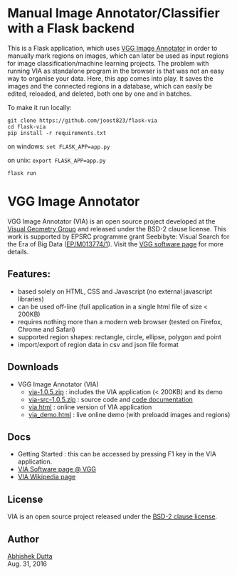 # Manual Image Annotator/Classifier with a Flask backend
This is a Flask application, which uses [VGG Image Annotator](http://www.robots.ox.ac.uk/~vgg/) in order
to manually mark regions on images, which can later be used as input regions for image
classification/machine learning projects. The problem with running VIA as standalone program
in the browser is that was not an easy way to organise your data. Here, this app comes into play.
It saves the images and the connected regions in a database, which can easily
be edited, reloaded, and deleted, both one by one and in batches.

To make it run locally:
```
git clone https://github.com/joost823/flask-via
cd flask-via
pip install -r requirements.txt
```

on windows:
`set FLASK_APP=app.py`

on unix:
`export FLASK_APP=app.py`

```
flask run
```

# VGG Image Annotator

VGG Image Annotator (VIA) is an open source project developed at the
[Visual Geometry Group](http://www.robots.ox.ac.uk/~vgg/) and released under
the BSD-2 clause license. This work is supported by EPSRC programme grant
Seebibyte: Visual Search for the Era of Big Data ([EP/M013774/1](http://www.seebibyte.org/index.html)).
Visit the [VGG software page](http://www.robots.ox.ac.uk/~vgg/software/via/) for more details.


## Features:
  * based solely on HTML, CSS and Javascript (no external javascript libraries)
  * can be used off-line (full application in a single html file of size &lt; 200KB)
  * requires nothing more than a modern web browser (tested on Firefox, Chrome and Safari)
  * supported region shapes: rectangle, circle, ellipse, polygon and point
  * import/export of region data in csv and json file format


## Downloads
 * VGG Image Annotator (VIA)
   * [via-1.0.5.zip](http://www.robots.ox.ac.uk/~vgg/software/via/downloads/via-1.0.5.zip) : includes the VIA application (&lt; 200KB) and its demo
   * [via-src-1.0.5.zip](http://www.robots.ox.ac.uk/~vgg/software/via/downloads/via-src-1.0.5.zip) : source code and [code documentation](https://gitlab.com/vgg/via/blob/master/CodeDoc.md)
   * [via.html](http://www.robots.ox.ac.uk/~vgg/software/via/via.html) : online version of VIA application
   * [via_demo.html](http://www.robots.ox.ac.uk/~vgg/software/via/via_demo.html) : live online demo (with preloadd images and regions)


## Docs
 * Getting Started : this can be accessed by pressing F1 key in the VIA application.
 * [VIA Software page @ VGG](http://www.robots.ox.ac.uk/~vgg/software/via/)
 * [VIA Wikipedia page](https://en.wikipedia.org/wiki/VGG_Image_Annotator)


## License
VIA is an open source project released under the
[BSD-2 clause license](https://gitlab.com/vgg/via/blob/master/LICENSE).

## Author
[Abhishek Dutta](mailto:adutta@robots.ox.ac.uk)  
Aug. 31, 2016
